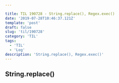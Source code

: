 ```yaml
---

title: TIL 190728 - String.replace(), Regex.exec() 
date: '2019-07-28T10:46:37.121Z'
template: 'post'
draft: false
slug: 'til/190728'
category: 'TIL'
tags:
  - 'TIL'
  - 'Log'
description: 'String.replace(), Regex.exec()'
---
```


## String.replace()




